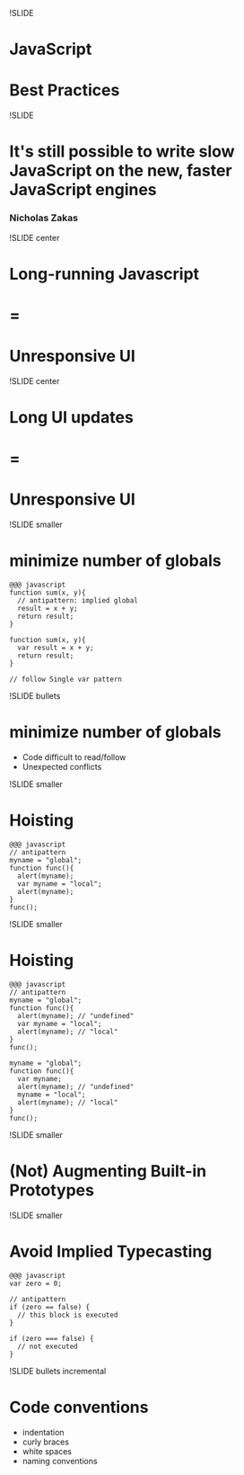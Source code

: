 !SLIDE

# JavaScript #
# Best Practices #

!SLIDE

# It's still possible to write slow JavaScript on the new, faster JavaScript engines #

### Nicholas Zakas ###

!SLIDE center

# Long-running Javascript #
# = #
# Unresponsive UI #

!SLIDE center

# Long UI updates #
# = #
# Unresponsive UI #

!SLIDE smaller

# minimize number of globals #

    @@@ javascript
    function sum(x, y){
      // antipattern: implied global
      result = x + y;
      return result;
    }

    function sum(x, y){
      var result = x + y;
      return result;
    }

    // follow Single var pattern

!SLIDE bullets

# minimize number of globals #

* Code difficult to read/follow
* Unexpected conflicts

!SLIDE smaller

# Hoisting #

    @@@ javascript
    // antipattern
    myname = "global";
    function func(){
      alert(myname);
      var myname = "local";
      alert(myname);
    }
    func();

!SLIDE smaller

# Hoisting #

    @@@ javascript
    // antipattern
    myname = "global";
    function func(){
      alert(myname); // "undefined"
      var myname = "local";
      alert(myname); // "local"
    }
    func();

    myname = "global";
    function func(){
      var myname;
      alert(myname); // "undefined"
      myname = "local";
      alert(myname); // "local"
    }
    func();

!SLIDE smaller

# (Not) Augmenting Built-in Prototypes #

!SLIDE smaller

# Avoid Implied Typecasting #

    @@@ javascript
    var zero = 0;

    // antipattern
    if (zero == false) {
      // this block is executed
    }

    if (zero === false) {
      // not executed
    }

!SLIDE bullets incremental

# Code conventions #

* indentation
* curly braces
* white spaces
* naming conventions